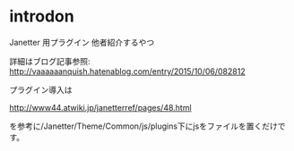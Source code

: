 # introdon
Janetter 用プラグイン
他者紹介するやつ

詳細はブログ記事参照:
http://vaaaaaanquish.hatenablog.com/entry/2015/10/06/082812

プラグイン導入は

http://www44.atwiki.jp/janetterref/pages/48.html

を参考に/Janetter/Theme/Common/js/plugins下にjsをファイルを置くだけです。
